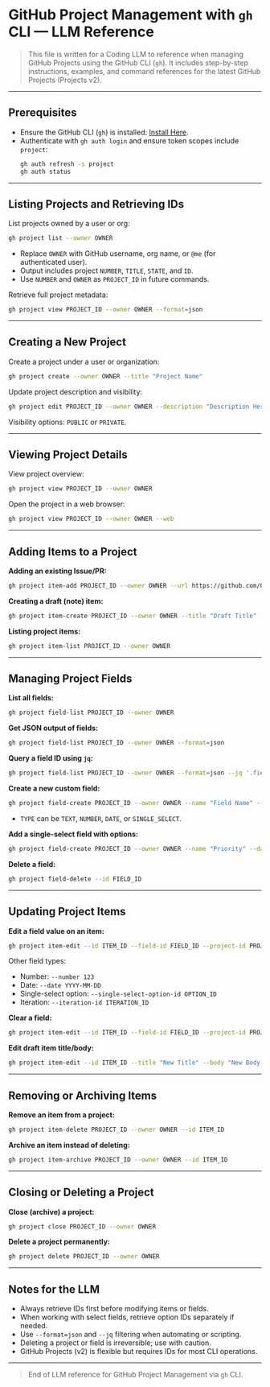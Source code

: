 # GitHub Project Management with `gh` CLI — LLM Reference

> This file is written for a Coding LLM to reference when managing GitHub Projects using the GitHub CLI (`gh`). It includes step-by-step instructions, examples, and command references for the latest GitHub Projects (Projects v2).

---

## Prerequisites

- Ensure the GitHub CLI (`gh`) is installed: [Install Here](https://cli.github.com/).
- Authenticate with `gh auth login` and ensure token scopes include `project`:
  ```bash
  gh auth refresh -s project
  gh auth status
  ```

---

## Listing Projects and Retrieving IDs

List projects owned by a user or org:

```bash
gh project list --owner OWNER
```

- Replace `OWNER` with GitHub username, org name, or `@me` (for authenticated user).
- Output includes project `NUMBER`, `TITLE`, `STATE`, and `ID`.
- Use `NUMBER` and `OWNER` as `PROJECT_ID` in future commands.

Retrieve full project metadata:

```bash
gh project view PROJECT_ID --owner OWNER --format=json
```

---

## Creating a New Project

Create a project under a user or organization:

```bash
gh project create --owner OWNER --title "Project Name"
```

Update project description and visibility:

```bash
gh project edit PROJECT_ID --owner OWNER --description "Description Here" --visibility PUBLIC
```

Visibility options: `PUBLIC` or `PRIVATE`.

---

## Viewing Project Details

View project overview:

```bash
gh project view PROJECT_ID --owner OWNER
```

Open the project in a web browser:

```bash
gh project view PROJECT_ID --owner OWNER --web
```

---

## Adding Items to a Project

**Adding an existing Issue/PR:**

```bash
gh project item-add PROJECT_ID --owner OWNER --url https://github.com/OWNER/REPO/issues/123
```

**Creating a draft (note) item:**

```bash
gh project item-create PROJECT_ID --owner OWNER --title "Draft Title" --body "Draft Details"
```

**Listing project items:**

```bash
gh project item-list PROJECT_ID --owner OWNER
```

---

## Managing Project Fields

**List all fields:**

```bash
gh project field-list PROJECT_ID --owner OWNER
```

**Get JSON output of fields:**

```bash
gh project field-list PROJECT_ID --owner OWNER --format=json
```

**Query a field ID using `jq`:**

```bash
gh project field-list PROJECT_ID --owner OWNER --format=json --jq '.fields[] | select(.name == "Field Name").id'
```

**Create a new custom field:**

```bash
gh project field-create PROJECT_ID --owner OWNER --name "Field Name" --data-type TYPE
```

- `TYPE` can be `TEXT`, `NUMBER`, `DATE`, or `SINGLE_SELECT`.

**Add a single-select field with options:**

```bash
gh project field-create PROJECT_ID --owner OWNER --name "Priority" --data-type SINGLE_SELECT --single-select-options "Low,Medium,High"
```

**Delete a field:**

```bash
gh project field-delete --id FIELD_ID
```

---

## Updating Project Items

**Edit a field value on an item:**

```bash
gh project item-edit --id ITEM_ID --field-id FIELD_ID --project-id PROJECT_ID --text "New Value"
```

Other field types:

- Number: `--number 123`
- Date: `--date YYYY-MM-DD`
- Single-select option: `--single-select-option-id OPTION_ID`
- Iteration: `--iteration-id ITERATION_ID`

**Clear a field:**

```bash
gh project item-edit --id ITEM_ID --field-id FIELD_ID --project-id PROJECT_ID --clear
```

**Edit draft item title/body:**

```bash
gh project item-edit --id ITEM_ID --title "New Title" --body "New Body Text"
```

---

## Removing or Archiving Items

**Remove an item from a project:**

```bash
gh project item-delete PROJECT_ID --owner OWNER --id ITEM_ID
```

**Archive an item instead of deleting:**

```bash
gh project item-archive PROJECT_ID --owner OWNER --id ITEM_ID
```

---

## Closing or Deleting a Project

**Close (archive) a project:**

```bash
gh project close PROJECT_ID --owner OWNER
```

**Delete a project permanently:**

```bash
gh project delete PROJECT_ID --owner OWNER
```

---

## Notes for the LLM

- Always retrieve IDs first before modifying items or fields.
- When working with select fields, retrieve option IDs separately if needed.
- Use `--format=json` and `--jq` filtering when automating or scripting.
- Deleting a project or field is irreversible; use with caution.
- GitHub Projects (v2) is flexible but requires IDs for most CLI operations.

---

> End of LLM reference for GitHub Project Management via `gh` CLI.
